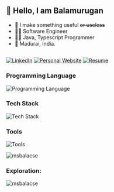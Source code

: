 ## 👋 Hello, I am Balamurugan

- 💎 I make something useful ~~or useless~~
- 👨‍💻 Software Engineer
- 🧙‍♂️ Java, Typescript Programmer
- 📍 Madurai, India.

##

[![LinkedIn](https://img.shields.io/badge/LinkedIn-0077B5?style=for-the-badge&logo=linkedin&logoColor=white)](https://www.linkedin.com/in/leahmvicente/)
[![Personal Website](https://i.imgur.com/pTJjlUS.png)](https://msbalacse.vercel.app/)
[![Resume](https://i.imgur.com/DkeS2Dy.png)](https://drive.google.com/file/d/1XdmI_81HL-W5vEB07eFV6SQxbpneT10i/view)

### Programming Language

![Programming Language](https://skillicons.dev/icons?i=java,cs,typescript,js,html,css)

### Tech Stack

![Tech Stack](https://skillicons.dev/icons?i=react,tailwindcss,materialui,redux,sass,styledcomponents,spring,postgres,nodejs,svg)

### Tools

![Tools](https://skillicons.dev/icons?i=npm,maven,git,github,postman,vite,vscode,idea,vercel,netlify,figma)

 <!-- 👨‍💻 All of my projects are available at [https://msbalacse.vercel.app/](https://msbalacse.vercel.app/) -->

 <!-- <h3 align="left">Connect with me:</h3>
<p align="left">
<a href="https://dev.to/msbalacse" target="blank"><img align="center" src="https://raw.githubusercontent.com/rahuldkjain/github-profile-readme-generator/master/src/images/icons/Social/devto.svg" alt="msbalacse" height="30" width="40" /></a>
<a href="https://linkedin.com/in/msbalacse" target="blank"><img align="center" src="https://raw.githubusercontent.com/rahuldkjain/github-profile-readme-generator/master/src/images/icons/Social/linked-in-alt.svg" alt="msbalacse" height="30" width="40" /></a>
<a href="https://instagram.com/msbala_" target="blank"><img align="center" src="https://raw.githubusercontent.com/rahuldkjain/github-profile-readme-generator/master/src/images/icons/Social/instagram.svg" alt="msbala_" height="30" width="40" /></a>
<a href="https://discord.gg/msbala_" target="blank"><img align="center" src="https://raw.githubusercontent.com/rahuldkjain/github-profile-readme-generator/master/src/images/icons/Social/discord.svg" alt="msbala_" height="30" width="40" /></a>
</p>-->

<p><img align="center" src="https://github-readme-streak-stats.herokuapp.com/?user=msbalacse&" alt="msbalacse" /></p>

### Exploration:

<p><img align="left" src="https://github-readme-stats.vercel.app/api/top-langs?username=msbalacse&show_icons=true&locale=en&layout=compact" alt="msbalacse" /></p>
